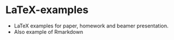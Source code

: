 # LaTeX-examples
* LaTeX examples for paper, homework and beamer presentation.
* Also example of Rmarkdown
